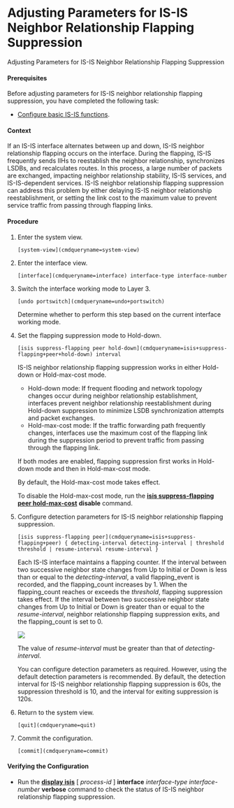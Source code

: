 Adjusting Parameters for IS-IS Neighbor Relationship Flapping Suppression
=========================================================================

Adjusting Parameters for IS-IS Neighbor Relationship Flapping Suppression

#### Prerequisites

Before adjusting parameters for IS-IS neighbor relationship flapping suppression, you have completed the following task:

* [Configure basic IS-IS functions](vrp_isis_ipv4_cfg_0011.html).

#### Context

If an IS-IS interface alternates between up and down, IS-IS neighbor relationship flapping occurs on the interface. During the flapping, IS-IS frequently sends IIHs to reestablish the neighbor relationship, synchronizes LSDBs, and recalculates routes. In this process, a large number of packets are exchanged, impacting neighbor relationship stability, IS-IS services, and IS-IS-dependent services. IS-IS neighbor relationship flapping suppression can address this problem by either delaying IS-IS neighbor relationship reestablishment, or setting the link cost to the maximum value to prevent service traffic from passing through flapping links.


#### Procedure

1. Enter the system view.
   
   
   ```
   [system-view](cmdqueryname=system-view)
   ```
2. Enter the interface view.
   
   
   ```
   [interface](cmdqueryname=interface) interface-type interface-number
   ```
3. Switch the interface working mode to Layer 3.
   
   
   ```
   [undo portswitch](cmdqueryname=undo+portswitch)
   ```
   
   Determine whether to perform this step based on the current interface working mode.
4. Set the flapping suppression mode to Hold-down.
   
   
   ```
   [isis suppress-flapping peer hold-down](cmdqueryname=isis+suppress-flapping+peer+hold-down) interval
   ```
   
   
   
   IS-IS neighbor relationship flapping suppression works in either Hold-down or Hold-max-cost mode.
   
   * Hold-down mode: If frequent flooding and network topology changes occur during neighbor relationship establishment, interfaces prevent neighbor relationship reestablishment during Hold-down suppression to minimize LSDB synchronization attempts and packet exchanges.
   * Hold-max-cost mode: If the traffic forwarding path frequently changes, interfaces use the maximum cost of the flapping link during the suppression period to prevent traffic from passing through the flapping link.
   
   If both modes are enabled, flapping suppression first works in Hold-down mode and then in Hold-max-cost mode.
   
   By default, the Hold-max-cost mode takes effect.
   
   To disable the Hold-max-cost mode, run the [**isis suppress-flapping peer hold-max-cost**](cmdqueryname=isis+suppress-flapping+peer+hold-max-cost) **disable** command.
5. Configure detection parameters for IS-IS neighbor relationship flapping suppression.
   
   
   ```
   [isis suppress-flapping peer](cmdqueryname=isis+suppress-flapping+peer) { detecting-interval detecting-interval | threshold threshold | resume-interval resume-interval }
   ```
   
   
   
   Each IS-IS interface maintains a flapping counter. If the interval between two successive neighbor state changes from Up to Initial or Down is less than or equal to the *detecting-interval*, a valid flapping\_event is recorded, and the flapping\_count increases by 1. When the flapping\_count reaches or exceeds the *threshold*, flapping suppression takes effect. If the interval between two successive neighbor state changes from Up to Initial or Down is greater than or equal to the *resume-interval*, neighbor relationship flapping suppression exits, and the flapping\_count is set to 0.
   
   ![](public_sys-resources/note_3.0-en-us.png) 
   
   The value of *resume-interval* must be greater than that of *detecting-interval*.
   
   You can configure detection parameters as required. However, using the default detection parameters is recommended. By default, the detection interval for IS-IS neighbor relationship flapping suppression is 60s, the suppression threshold is 10, and the interval for exiting suppression is 120s.
6. Return to the system view.
   
   
   ```
   [quit](cmdqueryname=quit)
   ```
7. Commit the configuration.
   
   
   ```
   [commit](cmdqueryname=commit)
   ```

#### Verifying the Configuration

* Run the [**display isis**](cmdqueryname=display+isis) [ *process-id* ] **interface** *interface-type* *interface-number* **verbose** command to check the status of IS-IS neighbor relationship flapping suppression.